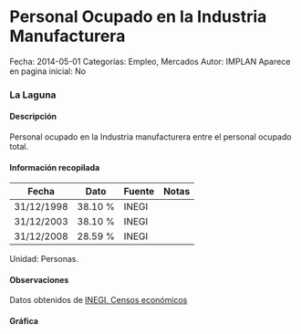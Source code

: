 Personal Ocupado en la Industria Manufacturera
=====

Fecha: 2014-05-01
Categorías: Empleo, Mercados
Autor: IMPLAN
Aparece en pagina inicial: No

### La Laguna

#### Descripción

Personal ocupado en la Industria manufacturera entre el personal ocupado total.

<!-- break -->

#### Información recopilada

<table class="table table-hover table-bordered matriz">
  <thead>
    <tr><th>Fecha</th><th>Dato</th><th>Fuente</th><th>Notas</th></tr>
  </thead>
  <tbody>
    <tr><td class="centrado">31/12/1998</td><td class="derecha">38.10 %</td><td>INEGI</td><td></td></tr>
    <tr><td class="centrado">31/12/2003</td><td class="derecha">38.10 %</td><td>INEGI</td><td></td></tr>
    <tr><td class="centrado">31/12/2008</td><td class="derecha">28.59 %</td><td>INEGI</td><td></td></tr>
  </tbody>
</table>

Unidad: Personas.

#### Observaciones

Datos obtenidos de [INEGI. Censos económicos](http://www3.inegi.org.mx/sistemas/saic/)

#### Gráfica

<div id="Morrishurocdcl" class="grafica"></div>
<script>
new Morris.Line({
element: 'Morrishurocdcl',
data: [{ fecha: '1998-12-31', dato: 38.1000 },{ fecha: '2003-12-31', dato: 38.1000 },{ fecha: '2008-12-31', dato: 28.5940 }],
xkey: 'fecha',
ykeys: ['dato'],
labels: ['Dato'],
lineColors: ['#FF5B02'],
xLabelFormat: function(d) { return d.getDate()+'/'+(d.getMonth()+1)+'/'+d.getFullYear(); },
dateFormat: function(ts) { var d = new Date(ts); return d.getDate() + '/' + (d.getMonth() + 1) + '/' + d.getFullYear(); }
});
</script>
